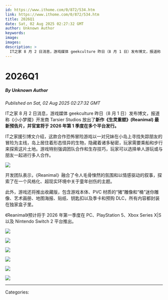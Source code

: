 ```yaml
---
id: https://www.ithome.com/0/872/534.htm
link: https://www.ithome.com/0/872/534.htm
title: 2026Q1
date: Sat, 02 Aug 2025 02:27:32 GMT
author: Unknown Author
keywords: 
image: 
images: 
description: >
  IT之家 8 月 2 日消息，游戏媒体 geekculture 昨日（8 月 1 日）发布博文，报道称《小小梦魇》开发商 Tarsier Studios 放出了新作《生灵重塑》(Reanimal) 最新预告片，并官宣将于 2026 年第 1 季度在多个平台发行。 IT之家援引博文介绍，这款合作恐怖冒险游戏以一对兄妹在小岛上寻找失踪朋友的冒险为主线，岛上居住着形态怪异的生物，隐藏着诸多秘密，玩家需要乘船和步行来探索这片土地。游戏特别强调团队合作和生存技巧，玩家可以选择单人游玩或与朋友一起进行多人合作。开发团队表示，《Reanimal》融合了令人毛骨悚然的氛围和以情感驱动的叙事，探索了在一个风格化、超现实环境中关于童年创伤的主题。此外，游戏还将推出收藏版，包含游戏本体、PVC 材质的“猪”雕像和“桶”迷你雕像、艺术画册、地图海报、贴纸、钥匙扣以及季卡和预购 DLC，所有内容都封装在独家盒子里。《Reanimal》预计将于 2026 年第一季度在 PC、PlayStation 5、Xbox Series X|S 以及 Nintendo Switch 2 平台推出。
---
```

# 2026Q1
##### By Unknown Author
_Published on Sat, 02 Aug 2025 02:27:32 GMT_

IT之家 8 月 2 日消息，游戏媒体 geekculture 昨日（8 月 1 日）发布博文，报道称《小小梦魇》开发商 Tarsier Studios 放出了**新作《生灵重塑》(Reanimal) 最新预告片，并官宣将于 2026 年第 1 季度在多个平台发行。**

IT之家援引博文介绍，这款合作恐怖冒险游戏以一对兄妹在小岛上寻找失踪朋友的冒险为主线，岛上居住着形态怪异的生物，隐藏着诸多秘密，玩家需要乘船和步行来探索这片土地。游戏特别强调团队合作和生存技巧，玩家可以选择单人游玩或与朋友一起进行多人合作。

![](https://img.ithome.com/newsuploadfiles/2025/8/a278b443-4715-4452-8107-52a76bf6a1fc.jpg?x-bce-process=image/format,f_auto)

开发团队表示，《Reanimal》融合了令人毛骨悚然的氛围和以情感驱动的叙事，探索了在一个风格化、超现实环境中关于童年创伤的主题。

此外，游戏还将推出收藏版，包含游戏本体、PVC 材质的“猪”雕像和“桶”迷你雕像、艺术画册、地图海报、贴纸、钥匙扣以及季卡和预购 DLC，所有内容都封装在独家盒子里。

《Reanimal》预计将于 2026 年第一季度在 PC、PlayStation 5、Xbox Series X|S 以及 Nintendo Switch 2 平台推出。

![](https://img.ithome.com/newsuploadfiles/2024/8/e039b4a9-2451-4f8c-8d86-4e1dad0c422d.jpg?x-bce-process=image/format,f_auto)

![](https://img.ithome.com/newsuploadfiles/2024/8/acff3c6f-d53b-49fb-9c80-c90a9c7efb39.jpg?x-bce-process=image/format,f_auto)

![](https://img.ithome.com/newsuploadfiles/2024/8/eb050cd1-3117-41d8-9b9d-8a5353ed33dc.jpg?x-bce-process=image/format,f_auto)

![](https://img.ithome.com/newsuploadfiles/2024/8/ae7a0d73-9cee-47ff-aae3-8c998af5629d.jpg?x-bce-process=image/format,f_auto)

![](https://img.ithome.com/newsuploadfiles/2024/8/665bb07c-7652-4c1f-9cdf-5477c6429a73.jpg?x-bce-process=image/format,f_auto)

![](https://img.ithome.com/newsuploadfiles/2024/8/60f04297-ef06-4c91-b87e-de1524b31917.jpg?x-bce-process=image/format,f_auto)

---
Categories: 